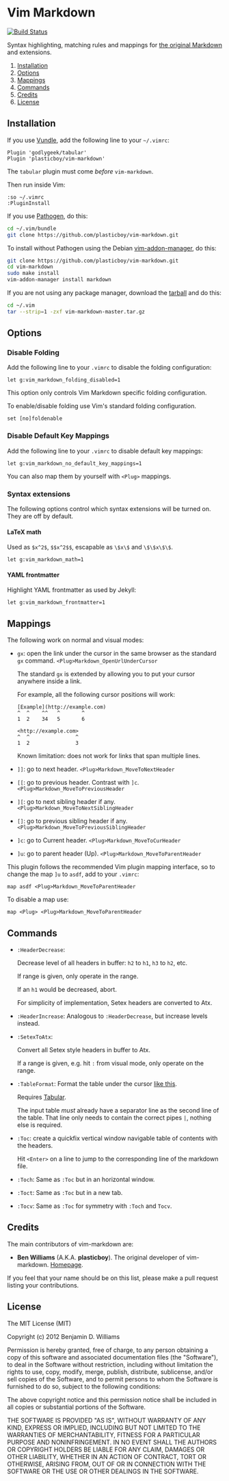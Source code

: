 # Vim Markdown

[![Build Status](https://travis-ci.org/plasticboy/vim-markdown.svg)](https://travis-ci.org/plasticboy/vim-markdown)

Syntax highlighting, matching rules and mappings for [the original Markdown](http://daringfireball.net/projects/markdown/) and extensions.

1. [Installation](#installation)
1. [Options](#options)
1. [Mappings](#mappings)
1. [Commands](#commands)
1. [Credits](#credits)
1. [License](#license)

## Installation

If you use [Vundle](https://github.com/gmarik/vundle), add the following line to your `~/.vimrc`:

```vim
Plugin 'godlygeek/tabular'
Plugin 'plasticboy/vim-markdown'
```

The `tabular` plugin must come *before* `vim-markdown`.

Then run inside Vim:

```vim
:so ~/.vimrc
:PluginInstall
```

If you use [Pathogen](https://github.com/tpope/vim-pathogen), do this:

```sh
cd ~/.vim/bundle
git clone https://github.com/plasticboy/vim-markdown.git
```

To install without Pathogen using the Debian [vim-addon-manager](http://packages.qa.debian.org/v/vim-addon-manager.html), do this:

```sh
git clone https://github.com/plasticboy/vim-markdown.git
cd vim-markdown
sudo make install
vim-addon-manager install markdown
```

If you are not using any package manager, download the [tarball](https://github.com/plasticboy/vim-markdown/archive/master.tar.gz) and do this:

```sh
cd ~/.vim
tar --strip=1 -zxf vim-markdown-master.tar.gz
```

## Options

### Disable Folding

Add the following line to your `.vimrc` to disable the folding configuration:

```vim
let g:vim_markdown_folding_disabled=1
```

This option only controls Vim Markdown specific folding configuration.

To enable/disable folding use Vim's standard folding configuration.

```vim
set [no]foldenable
```

### Disable Default Key Mappings

Add the following line to your `.vimrc` to disable default key mappings:

```vim
let g:vim_markdown_no_default_key_mappings=1
```

You can also map them by yourself with `<Plug>` mappings.

### Syntax extensions

The following options control which syntax extensions will be turned on. They are off by default.

#### LaTeX math

Used as `$x^2$`, `$$x^2$$`, escapable as `\$x\$` and `\$\$x\$\$`.

```vim
let g:vim_markdown_math=1
```

#### YAML frontmatter

Highlight YAML frontmatter as used by Jekyll:

```vim
let g:vim_markdown_frontmatter=1
```

## Mappings

The following work on normal and visual modes:

-   `gx`: open the link under the cursor in the same browser as the standard `gx` command. `<Plug>Markdown_OpenUrlUnderCursor`

    The standard `gx` is extended by allowing you to put your cursor anywhere inside a link.

    For example, all the following cursor positions will work:

        [Example](http://example.com)
        ^  ^    ^^   ^       ^
        1  2    34   5       6

        <http://example.com>
        ^  ^               ^
        1  2               3

    Known limitation: does not work for links that span multiple lines.

-   `]]`: go to next header. `<Plug>Markdown_MoveToNextHeader`

-   `[[`: go to previous header. Contrast with `]c`. `<Plug>Markdown_MoveToPreviousHeader`

-   `][`: go to next sibling header if any. `<Plug>Markdown_MoveToNextSiblingHeader`

-   `[]`: go to previous sibling header if any. `<Plug>Markdown_MoveToPreviousSiblingHeader`

-   `]c`: go to Current header. `<Plug>Markdown_MoveToCurHeader`

-   `]u`: go to parent header (Up). `<Plug>Markdown_MoveToParentHeader`

This plugin follows the recommended Vim plugin mapping interface, so to change the map `]u` to `asdf`, add to your `.vimrc`:

    map asdf <Plug>Markdown_MoveToParentHeader

To disable a map use:

    map <Plug> <Plug>Markdown_MoveToParentHeader

## Commands

-   `:HeaderDecrease`:

    Decrease level of all headers in buffer: `h2` to `h1`, `h3` to `h2`, etc.

    If range is given, only operate in the range.

    If an `h1` would be decreased, abort.

    For simplicity of implementation, Setex headers are converted to Atx.

-   `:HeaderIncrease`: Analogous to `:HeaderDecrease`, but increase levels instead.

-   `:SetexToAtx`:

    Convert all Setex style headers in buffer to Atx.

    If a range is given, e.g. hit `:` from visual mode, only operate on the range.

-   `:TableFormat`: Format the table under the cursor [like this](http://www.cirosantilli.com/markdown-styleguide/#tables).

    Requires [Tabular](https://github.com/godlygeek/tabular).

    The input table *must* already have a separator line as the second line of the table.
    That line only needs to contain the correct pipes `|`, nothing else is required.

-   `:Toc`: create a quickfix vertical window navigable table of contents with the headers.

    Hit `<Enter>` on a line to jump to the corresponding line of the markdown file.

-   `:Toch`: Same as `:Toc` but in an horizontal window.

-   `:Toct`: Same as `:Toc` but in a new tab.

-   `:Tocv`: Same as `:Toc` for symmetry with `:Toch` and `Tocv`.

## Credits

The main contributors of vim-markdown are:

- **Ben Williams** (A.K.A. **plasticboy**). The original developer of vim-markdown. [Homepage](http://plasticboy.com/).

If you feel that your name should be on this list, please make a pull request listing your contributions.

## License

The MIT License (MIT)

Copyright (c) 2012 Benjamin D. Williams

Permission is hereby granted, free of charge, to any person obtaining a copy of this software and associated documentation files (the "Software"), to deal in the Software without restriction, including without limitation the rights to use, copy, modify, merge, publish, distribute, sublicense, and/or sell copies of the Software, and to permit persons to whom the Software is furnished to do so, subject to the following conditions:

The above copyright notice and this permission notice shall be included in all copies or substantial portions of the Software.

THE SOFTWARE IS PROVIDED "AS IS", WITHOUT WARRANTY OF ANY KIND, EXPRESS OR IMPLIED, INCLUDING BUT NOT LIMITED TO THE WARRANTIES OF MERCHANTABILITY, FITNESS FOR A PARTICULAR PURPOSE AND NONINFRINGEMENT. IN NO EVENT SHALL THE AUTHORS OR COPYRIGHT HOLDERS BE LIABLE FOR ANY CLAIM, DAMAGES OR OTHER LIABILITY, WHETHER IN AN ACTION OF CONTRACT, TORT OR OTHERWISE, ARISING FROM, OUT OF OR IN CONNECTION WITH THE SOFTWARE OR THE USE OR OTHER DEALINGS IN THE SOFTWARE.
